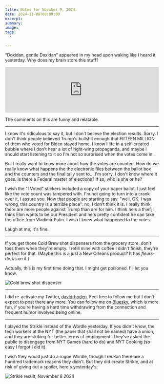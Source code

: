 ```yaml
---
title: Notes for Novmber 9, 2024.
date: 2024-11-09T00:00:00
excerpt: 
summary: 
image: 
tags:
  - 

---
```


“Doxidan, gentle Doxidan” appeared in my head upon waking like I heard it yesterday. Why does my brain store this stuff?

<iframe width="100%" height="auto" src="https://www.youtube.com/embed/qsKXEFtILSY?si=Bcg3kbdDvyJysHVm" title="YouTube video player" frameborder="0" allow="accelerometer; autoplay; clipboard-write; encrypted-media; gyroscope; picture-in-picture; web-share" referrerpolicy="strict-origin-when-cross-origin" allowfullscreen></iframe>

The comments on this are funny and relatable.

-----

I know it's ridiculous to say it, but I don't believe the election results. Sorry. I don't think people believed Trump's bullshit enough that FIfTEEN MILLION of them who voted for Biden stayed home. I know I life in a self-created bubble where I don't hear a lot of right-wing propaganda, and maybe I should start listening to it so I'm not so surprised when the votes come in.

But I really want to know more about how the votes are counted. How do we really know what happens the the electronic files between the ballot box and the counters and the final tally sent to....I'm sorry, I don't know where it goes. Is there a Federal master of elections? If so, who is she or he?

I wish the "I Voted" stickers included a copy of your paper ballot. I just feel like the vote count was tampered with. I'm not going to turn into a crank over it, I assure you. Now that people are starting to say, "well, OK, I was wrong, this country is a terrible place": no, I don't think it is. I really think there are more people against Trump than are for him. I think he's a thief; I think Elon wants to be our President and he's pretty confident he can take the office from Vladimir Putin. I wish I knew what happened to the votes.

Laugh at me; it's fine.

-----

If you get those Cold Brew shot dispensers from the grocery store, don't toss them when they're empty. I refill mine with coffee I didn't finish, they're perfect for that. (Maybe this is a just a New Orleans product? It has _fleurs-de-lis_ on it.)

Actually, this is my first time doing that. I might get poisoned. I'll let you know.

![Cold brew shot dispenser](/static/img/timeline/strikle-nov-8-2024.jpg)

-----

I did re-activate my Twitter, [davidrhoden](https://twitter.com/davidrhoden). Feel free to follow me but I don't expect to post there any more.
You can follow me on [Bluesky](https://bsky.app/profile/davidrhoden.bsky.social), which is more fun, if you're having a hard time withdrawing from the connection and frequent humor involved being online.

-----

I played the Strikle instead of the Wordle yesterday. If you didn't know, the tech workers at the NYT (the paper that shall not be named) have a union, and they are striking for better terms of employment. They've asked the public to disengage from NYT Games (hard to do) and NYT Cooking (so easy I forgot I did it).

I wish they would just do a rogue Wordle, though I reckon there are a hundred trademark reasons they didn't. But they did create Strikle, and at risk of giving out a spoiler, here's yesterday's:

![Strikle result, November 8 2024](/static/img/timeline/strikle-nov-8-2024.jpg)